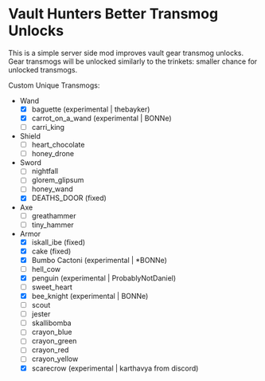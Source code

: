 # Vault Hunters Better Transmog Unlocks

This is a simple server side mod improves vault gear transmog unlocks. 
Gear transmogs will be unlocked similarly to the trinkets: smaller chance for unlocked transmogs.

Custom Unique Transmogs:
- Wand
  - [x] baguette (experimental | thebayker)
  - [x] carrot_on_a_wand (experimental | BONNe)
  - [ ] carri_king
- Shield
  - [ ] heart_chocolate
  - [ ] honey_drone 
- Sword
  - [ ] nightfall
  - [ ] glorem_glipsum 
  - [ ] honey_wand
  - [x] DEATHS_DOOR (fixed)
- Axe
  - [ ] greathammer 
  - [ ] tiny_hammer 
- Armor
  - [x] iskall_ibe (fixed)
  - [x] cake (fixed)
  - [x] Bumbo Cactoni (experimental | *BONNe)
  - [ ] hell_cow
  - [x] penguin (experimental | ProbablyNotDaniel)
  - [ ] sweet_heart
  - [x] bee_knight (experimental | BONNe)
  - [ ] scout 
  - [ ] jester
  - [ ] skallibomba
  - [ ] crayon_blue
  - [ ] crayon_green
  - [ ] crayon_red
  - [ ] crayon_yellow 
  - [x] scarecrow (experimental | karthavya from discord)